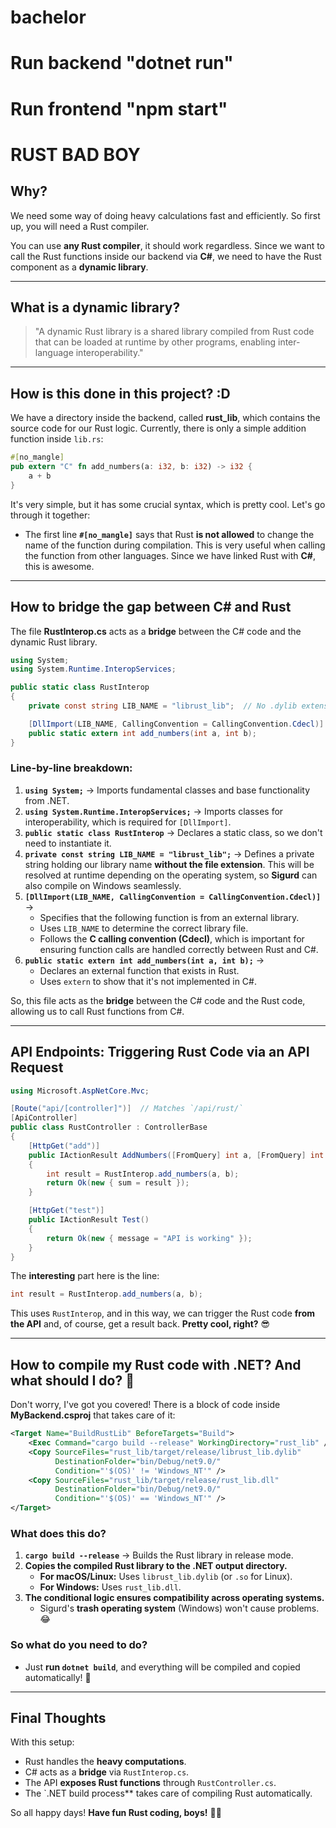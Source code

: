 # bachelor

# Run backend "dotnet run"

# Run frontend "npm start"




# RUST BAD BOY

## Why?
We need some way of doing heavy calculations fast and efficiently. So first up, you will need a Rust compiler.

You can use **any Rust compiler**, it should work regardless. Since we want to call the Rust functions inside our backend via **C#**, we need to have the Rust component as a **dynamic library**.

---

## What is a dynamic library?
> "A dynamic Rust library is a shared library compiled from Rust code that can be loaded at runtime by other programs, enabling inter-language interoperability."

---

## How is this done in this project? :D

We have a directory inside the backend, called **rust_lib**, which contains the source code for our Rust logic. Currently, there is only a simple addition function inside `lib.rs`:

```rust
#[no_mangle]
pub extern "C" fn add_numbers(a: i32, b: i32) -> i32 {
    a + b
}
```

It's very simple, but it has some crucial syntax, which is pretty cool. Let's go through it together:

- The first line **`#[no_mangle]`** says that Rust **is not allowed** to change the name of the function during compilation. This is very useful when calling the function from other languages. Since we have linked Rust with **C#**, this is awesome.

---

## How to bridge the gap between C# and Rust

The file **RustInterop.cs** acts as a **bridge** between the C# code and the dynamic Rust library.

```csharp
using System;
using System.Runtime.InteropServices;

public static class RustInterop
{
    private const string LIB_NAME = "librust_lib";  // No .dylib extension

    [DllImport(LIB_NAME, CallingConvention = CallingConvention.Cdecl)]
    public static extern int add_numbers(int a, int b);
}
```

### Line-by-line breakdown:
1. **`using System;`** → Imports fundamental classes and base functionality from .NET.
2. **`using System.Runtime.InteropServices;`** → Imports classes for interoperability, which is required for `[DllImport]`.
3. **`public static class RustInterop`** → Declares a static class, so we don't need to instantiate it.
4. **`private const string LIB_NAME = "librust_lib";`** → Defines a private string holding our library name **without the file extension**. This will be resolved at runtime depending on the operating system, so **Sigurd** can also compile on Windows seamlessly.
5. **`[DllImport(LIB_NAME, CallingConvention = CallingConvention.Cdecl)]`** →
   - Specifies that the following function is from an external library.
   - Uses `LIB_NAME` to determine the correct library file.
   - Follows the **C calling convention (Cdecl)**, which is important for ensuring function calls are handled correctly between Rust and C#.
6. **`public static extern int add_numbers(int a, int b);`** →
   - Declares an external function that exists in Rust.
   - Uses `extern` to show that it's not implemented in C#.

So, this file acts as the **bridge** between the C# code and the Rust code, allowing us to call Rust functions from C#.

---

## API Endpoints: Triggering Rust Code via an API Request

```csharp
using Microsoft.AspNetCore.Mvc;

[Route("api/[controller]")]  // Matches `/api/rust/`
[ApiController]
public class RustController : ControllerBase
{
    [HttpGet("add")]
    public IActionResult AddNumbers([FromQuery] int a, [FromQuery] int b)
    {
        int result = RustInterop.add_numbers(a, b);
        return Ok(new { sum = result });
    }

    [HttpGet("test")]
    public IActionResult Test()
    {
        return Ok(new { message = "API is working" });
    }
}
```

The **interesting** part here is the line:

```csharp
int result = RustInterop.add_numbers(a, b);
```

This uses `RustInterop`, and in this way, we can trigger the Rust code **from the API** and, of course, get a result back. **Pretty cool, right?** 😎

---

## How to compile my Rust code with .NET? And what should I do? 🤔

Don't worry, I've got you covered! There is a block of code inside **MyBackend.csproj** that takes care of it:

```xml
<Target Name="BuildRustLib" BeforeTargets="Build">
    <Exec Command="cargo build --release" WorkingDirectory="rust_lib" />
    <Copy SourceFiles="rust_lib/target/release/librust_lib.dylib"
          DestinationFolder="bin/Debug/net9.0/"
          Condition="'$(OS)' != 'Windows_NT'" />
    <Copy SourceFiles="rust_lib/target/release/rust_lib.dll"
          DestinationFolder="bin/Debug/net9.0/"
          Condition="'$(OS)' == 'Windows_NT'" />
</Target>
```

### What does this do?
1. **`cargo build --release`** → Builds the Rust library in release mode.
2. **Copies the compiled Rust library to the .NET output directory.**
   - **For macOS/Linux:** Uses `librust_lib.dylib` (or `.so` for Linux).
   - **For Windows:** Uses `rust_lib.dll`.
3. **The conditional logic ensures compatibility across operating systems.**
   - Sigurd's **trash operating system** (Windows) won't cause problems. 😂

### So what do you need to do?
- Just **run `dotnet build`**, and everything will be compiled and copied automatically! 🎉

---

## Final Thoughts
With this setup:
- Rust handles the **heavy computations**.
- C# acts as a **bridge** via `RustInterop.cs`.
- The API **exposes Rust functions** through `RustController.cs`.
- The `.NET build process** takes care of compiling Rust automatically.

So all happy days! **Have fun Rust coding, boys!** 🚀🔥

